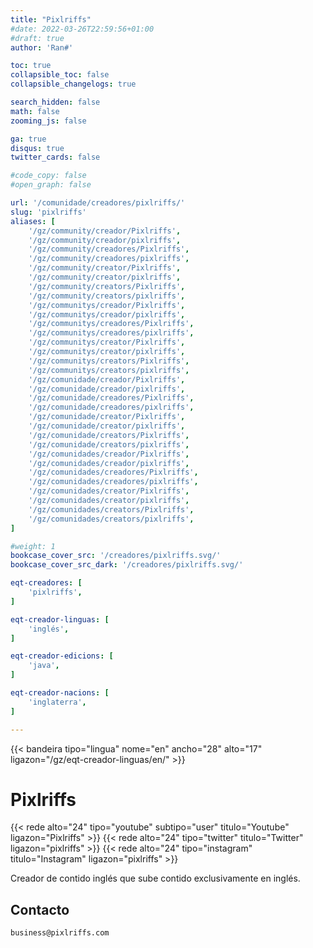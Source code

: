 ```yaml
---
title: "Pixlriffs"
#date: 2022-03-26T22:59:56+01:00
#draft: true
author: 'Ran#'

toc: true
collapsible_toc: false
collapsible_changelogs: true

search_hidden: false
math: false
zooming_js: false

ga: true
disqus: true
twitter_cards: false

#code_copy: false
#open_graph: false

url: '/comunidade/creadores/pixlriffs/'
slug: 'pixlriffs'
aliases: [
    '/gz/community/creador/Pixlriffs',
    '/gz/community/creador/pixlriffs',
    '/gz/community/creadores/Pixlriffs',
    '/gz/community/creadores/pixlriffs',
    '/gz/community/creator/Pixlriffs',
    '/gz/community/creator/pixlriffs',
    '/gz/community/creators/Pixlriffs',
    '/gz/community/creators/pixlriffs',
    '/gz/communitys/creador/Pixlriffs',
    '/gz/communitys/creador/pixlriffs',
    '/gz/communitys/creadores/Pixlriffs',
    '/gz/communitys/creadores/pixlriffs',
    '/gz/communitys/creator/Pixlriffs',
    '/gz/communitys/creator/pixlriffs',
    '/gz/communitys/creators/Pixlriffs',
    '/gz/communitys/creators/pixlriffs',
    '/gz/comunidade/creador/Pixlriffs',
    '/gz/comunidade/creador/pixlriffs',
    '/gz/comunidade/creadores/Pixlriffs',
    '/gz/comunidade/creadores/pixlriffs',
    '/gz/comunidade/creator/Pixlriffs',
    '/gz/comunidade/creator/pixlriffs',
    '/gz/comunidade/creators/Pixlriffs',
    '/gz/comunidade/creators/pixlriffs',
    '/gz/comunidades/creador/Pixlriffs',
    '/gz/comunidades/creador/pixlriffs',
    '/gz/comunidades/creadores/Pixlriffs',
    '/gz/comunidades/creadores/pixlriffs',
    '/gz/comunidades/creator/Pixlriffs',
    '/gz/comunidades/creator/pixlriffs',
    '/gz/comunidades/creators/Pixlriffs',
    '/gz/comunidades/creators/pixlriffs',
]

#weight: 1
bookcase_cover_src: '/creadores/pixlriffs.svg/'
bookcase_cover_src_dark: '/creadores/pixlriffs.svg/'

eqt-creadores: [
    'pixlriffs',
]

eqt-creador-linguas: [
    'inglés',
]

eqt-creador-edicions: [
    'java',
]

eqt-creador-nacions: [
    'inglaterra',
]

---
```


{{< bandeira tipo="lingua" nome="en" ancho="28" alto="17" ligazon="/gz/eqt-creador-linguas/en/" >}}

# Pixlriffs

{{< rede alto="24" tipo="youtube" subtipo="user" titulo="Youtube" ligazon="Pixlriffs" >}}
{{< rede alto="24" tipo="twitter" titulo="Twitter" ligazon="pixlriffs" >}}
{{< rede alto="24" tipo="instagram" titulo="Instagram" ligazon="pixlriffs" >}}

Creador de contido inglés que sube contido exclusivamente en inglés.

## Contacto

```
business@pixlriffs.com
```
